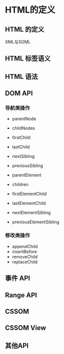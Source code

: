 # HTML的定义

## HTML 的定义

XML与SGML

## HTML 标签语义

## HTML 语法

## DOM API

### 导航类操作

- parentNode
- childNodes
- firstChild
- lastChild
- nextSibling
- previousSibling



- parentElement
- children
- firstElementChild
- lastElementChild
- nextElementSibling
- previousElementSibling

### 修改类操作

- appendChild
- insertBefore
- removeChild
- replaceChild

## 事件 API

## Range API

## CSSOM

## CSSOM View

## 其他API

